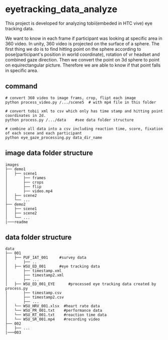 # eyetracking_data_analyze
This project is developed for analyzing tobii(embeded in HTC vive) eye tracking data. 

We want to know in each frame if participant was looking at specific area in 360 video. In unity, 360 video is projected on the surface of a sphere. The first thing we do is to find hitting point on the sphere according to pose(participant's position in world coordinate), rotation of vr headset and combined gaze direction. Then we convert the point on 3d sphere to point on equirectangular picture. Therefore we are able to know if that point falls in specific area.


## command
```
# convert 360 video to image frams, crop, flipt each image 
python process_video.py /.../scene5  # with mp4 file in this folder

# convert tobii xml to csv which only has time stamp and hitting point coordinates in 2d. 
python process.py /.../data    #see data folder structure 

# combine all data into a csv including reaction time, score, fixation of each scene and each participant
python eye_gaze_processing.py data_dir_name
```

## image data folder structure
```
images
├── demo1                   
│   ├── scene1  
│       ├── frames
│       ├── crops
│       ├── flip
│       ├── video.mp4
│   ├── scene2          
│   └── ...  
├── demo2                    
│   ├── scene1          
│   ├── scene2          
│   └── ...                
|───readme

```

## data folder structure

```
data
├── 001                   
│   ├── PUF_IAT_001     #survey data  
│       ├── ..
│   ├── WSU_ED_001      #eye tracking data  
│       ├── timestamp.xml
│       ├── timestamp2.xml
│       ├── ...
│   ├── WSU_ED_001_EYE      #processed eye tracking data created by process.py 
│       ├── timestamp.csv
│       ├── timestamp2.csv
│       ├── ...
│   └── WSU_HRV_001.xlsx  #heart rate data
│   └── WSU_PR_001.txt    #performance data
│   └── WSU_RT_001.txt    #reaction time data
│   └── WSU_SR_001.mp4    #recording video
├── 002                    
│   ├── ...                       
|───003

```


